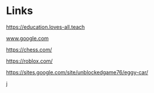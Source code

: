 # Links
https://education.loves-all.teach

www.google.com

https://chess.com/

https://roblox.com/

https://sites.google.com/site/unblockedgame76/eggy-car/

j
